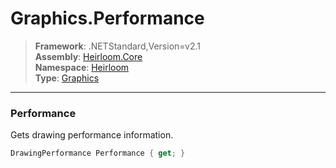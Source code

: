 # Graphics.Performance

> **Framework**: .NETStandard,Version=v2.1  
> **Assembly**: [Heirloom.Core][0]  
> **Namespace**: [Heirloom][0]  
> **Type**: [Graphics][1]  

--------------------------------------------------------------------------------

### Performance

Gets drawing performance information.

```cs
DrawingPerformance Performance { get; }
```

[0]: ..\Heirloom.Core.md
[1]: Heirloom.Graphics.md
